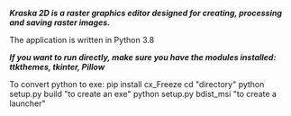 ***Kraska 2D is a raster graphics editor designed
for creating, processing and saving raster images.***

The application is written in Python 3.8


***If you want to run directly, make sure you have the modules installed:
ttkthemes, tkinter, Pillow***


To convert python to exe:
pip install cx_Freeze
cd "directory"
python setup.py build       "to create an exe"
python setup.py bdist_msi   "to create a launcher"

